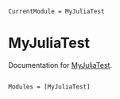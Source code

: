 ```@meta
CurrentModule = MyJuliaTest
```

# MyJuliaTest

Documentation for [MyJuliaTest](https://github.com/kyleFRL/MyJuliaTest.jl).

```@index
```

```@autodocs
Modules = [MyJuliaTest]
```
